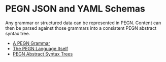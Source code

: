 # PEGN JSON and YAML Schemas

Any grammar or structured data can be represented in PEGN. Content can then be parsed against those grammars into a consistent PEGN abstract syntax tree.

* [A PEGN Grammar](grammar.schema.yaml)
* [The PEGN Language Itself](pegn.schema.yaml)
* [PEGN Abstract Syntax Trees](pegn-ast.schema.yaml)
